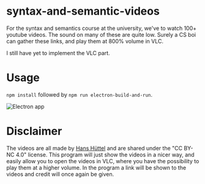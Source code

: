 # syntax-and-semantic-videos
For the syntax and semantics course at the university, we've to watch 100+ youtube videos. The sound on many of these are quite low. Surely a CS boi can gather these links, and play them at 800% volume in VLC.

I still have yet to implement the VLC part.

# Usage
```npm install``` followed by ```npm run electron-build-and-run```.

![Electron app](http://github-images.fobr.dk/syntax-and-semantics.png "The electron app")

# Disclaimer
The videos are all made by [Hans Hüttel](https://www.youtube.com/channel/UCCiXT1k2RN37TrjekAqb09Q) and are shared under the "CC BY-NC 4.0" license. This program will just show the videos in a nicer way, and easily allow you to open the videos in VLC, where you have the possibility to play them at a higher volume. In the program a link will be shown to the videos and credit will once again be given.
